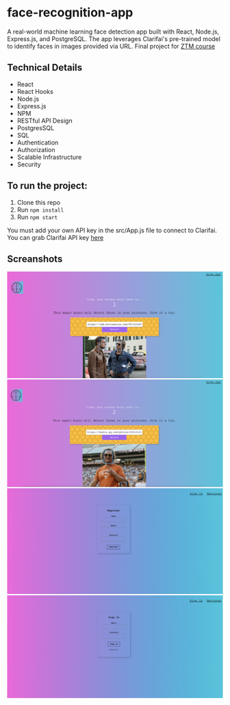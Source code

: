 # face-recognition-app

A real-world machine learning face detection app built with React, Node.js, Express.js, and PostgreSQL. The app leverages Clarifai's pre-trained model to identify faces in images provided via URL.
Final project for [ZTM course](https://academy.zerotomastery.io/courses/enrolled/697434)

## Technical Details

- React
- React Hooks
- Node.js
- Express.js
- NPM
- RESTful API Design
- PostgresSQL
- SQL
- Authentication
- Authorization
- Scalable Infrastructure
- Security

## To run the project:

1. Clone this repo
2. Run `npm install`
3. Run `npm start`

You must add your own API key in the src/App.js file to connect to Clarifai.
You can grab Clarifai API key [here](https://www.clarifai.com/)


## Screanshots

![Screan 1](https://github.com/IlonaZaika/face-recognition-app/blob/main/screanshots/Screenshot%202024-11-28%20at%2010.06.25.png)
![Screan 1](https://github.com/IlonaZaika/face-recognition-app/blob/main/screanshots/Screenshot%202024-11-28%20at%2010.07.37.png)
![Register](https://github.com/IlonaZaika/face-recognition-app/blob/main/screanshots/Screenshot%202024-11-28%20at%2010.07.54.png)
![Sign in](https://github.com/IlonaZaika/face-recognition-app/blob/main/screanshots/Screenshot%202024-11-28%20at%2010.08.03.png)


